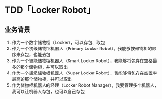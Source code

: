 # TDD「Locker Robot」

## 业务背景

1. 作为一个数字储物柜（Locker），可以存包、取包
2. 作为一个初级储物柜机器人（Primary Locker Robot），我能够按储物柜的顺序来存包，也能去包
3. 作为一个智能储物柜机器人（Smart Locker Robot），我能够将包存在空格最多的那个储物柜，并可以取出
4. 作为一个超级储物柜机器人（Super Locker Robot），我能够将包存在空置率最高的那个储物柜，并可以取出
5. 作为储物柜机器人的经理（Locker Robot Manager），我要管理多个机器人，我可以让机器人存包，也可以自己存包

